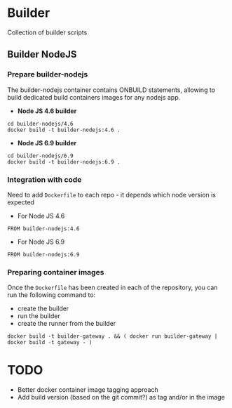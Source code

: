 # Builder

Collection of builder scripts

## Builder NodeJS

### Prepare builder-nodejs

The builder-nodejs container contains ONBUILD statements, allowing to build dedicated build containers images for any nodejs app.

- **Node JS 4.6 builder**

```
cd builder-nodejs/4.6
docker build -t builder-nodejs:4.6 .
```

- **Node JS 6.9 builder**

```
cd builder-nodejs/6.9
docker build -t builder-nodejs:6.9 .
```

### Integration with code

Need to add `Dockerfile` to each repo - it depends which node version is expected

- For Node JS 4.6

```
FROM builder-nodejs:4.6
```

- For Node JS 6.9

```
FROM builder-nodejs:6.9
```

### Preparing container images

Once the `Dockerfile` has been created in each of the repository, you can run the following command to:
- create the builder
- run the builder
- create the runner from the builder

```
docker build -t builder-gateway . && ( docker run builder-gateway | docker build -t gateway - )
```

# TODO

- Better docker container image tagging approach
- Add build version (based on the git commit?) as tag and/or in the image